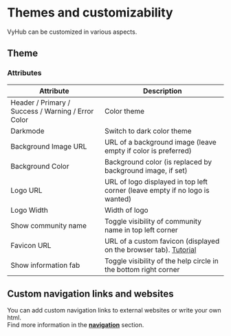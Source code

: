 # Themes and customizability

VyHub can be customized in various aspects.

## Theme

### Attributes

| Attribute                                          | Description                                                                                                         |
|----------------------------------------------------|---------------------------------------------------------------------------------------------------------------------|
| Header / Primary / Success / Warning / Error Color | Color theme                                                                                                         |
| Darkmode                                           | Switch to dark color theme                                                                                          |
| Background Image URL                               | URL of a background image (leave empty if color is preferred)                                                       |
| Background Color                                   | Background color (is replaced by background image, if set)                                                          |
| Logo URL                                           | URL of logo displayed in top left corner (leave empty if no logo is wanted)                                         |
| Logo Width                                         | Width of logo                                                                                                       |
| Show community name                                | Toggle visibility of community name in top left corner                                                              |
| Favicon URL                                        | URL of a custom favicon (displayed on the browser tab). [Tutorial](https://favicon.io/tutorials/what-is-a-favicon/) |
| Show information fab                               | Toggle visibility of the help circle in the bottom right corner                                                     |

## Custom navigation links and websites

You can add custom navigation links to external websites or write your own html.  
Find more information in the **[navigation](navigation.md)** section.
